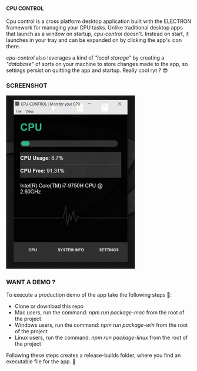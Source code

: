 #### CPU CONTROL ####
Cpu control is a cross platform desktop application built with the ELECTRON framework for managing your CPU tasks. Unlike traditional desktop apps that launch as a window on startup, *cpu-control* doesn't. Instead on start, it launches in your tray and can be expanded on by clicking the app's icon there.

*cpu-control* also leverages a kind of *"local storage"* by creating a *"database"* of sorts on your machine to store changes made to the app, so settings persist on quitting the app and startup. Really cool ryt ? 😎

### SCREENSHOT ###
<img src="/screenshot/img.PNG" alt="screenshot" width="350"/>

### WANT A DEMO ? ###
To execute a production demo of the app take the following steps 🧐:
- Clone or download this repo
- Mac users, run the command: *npm run package-mac* from the root of the project
- Windows users, run the command: *npm run package-win* from the root of the project
- Linux users, run the command: *npm run package-linux* from the root of the project

Following these steps creates a release-builds folder, where you find an executable file for the app. 🤯


